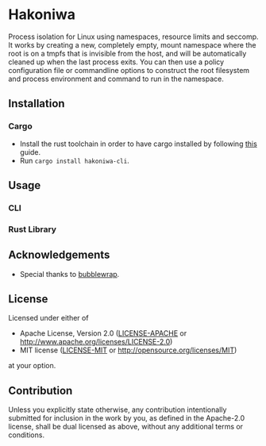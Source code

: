# Hakoniwa

Process isolation for Linux using namespaces, resource limits and seccomp. It
works by creating a new, completely empty, mount namespace where the root is
on a tmpfs that is invisible from the host, and will be automatically cleaned
up when the last process exits. You can then use a policy configuration file or
commandline options to construct the root filesystem and process environment
and command to run in the namespace.


## Installation

### Cargo

  * Install the rust toolchain in order to have cargo installed by following
    [this][Install Rust] guide.
  * Run `cargo install hakoniwa-cli`.


## Usage

### CLI

### Rust Library


## Acknowledgements

  * Special thanks to [bubblewrap].


## License

Licensed under either of

  * Apache License, Version 2.0 ([LICENSE-APACHE](LICENSE-APACHE) or http://www.apache.org/licenses/LICENSE-2.0)
  * MIT license ([LICENSE-MIT](LICENSE-MIT) or http://opensource.org/licenses/MIT)

at your option.


## Contribution

Unless you explicitly state otherwise, any contribution intentionally submitted
for inclusion in the work by you, as defined in the Apache-2.0 license, shall be
dual licensed as above, without any additional terms or conditions.


[Install Rust]:https://www.rust-lang.org/tools/install
[bubblewrap]:https://github.com/containers/bubblewrap
